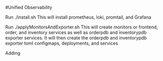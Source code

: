 #Unified Observability

Run ./install.sh 
 This will install prometheus, loki, promtail, and Grafana

Run ./applyMonitorsAndExporter.sh 
 This will create monitors or frontend, order, and inventory services as well as orderpdb and inventorypdb exporter services.
 It will then create the orderpdb and inventorypdb exporter toml configmaps, deployments, and services

Adding

